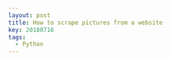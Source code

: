 ```yaml
---
layout: post
title: How to scrape pictures from a website
key: 20180716
tags: 
  - Python
---
```

## 